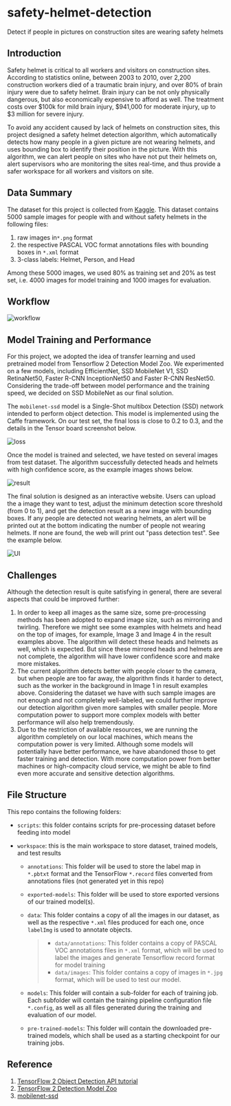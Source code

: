 # safety-helmet-detection
Detect if people in pictures on construction sites are wearing safety helmets

## Introduction
Safety helmet is critical to all workers and visitors on construction sites. According to statistics online, between 2003 to 2010, over 2,200 construction workers died of a traumatic brain injury, and over 80% of brain injury were due to safety helmet. Brain injury can be not only physically dangerous, but also economically expensive to afford as well. The treatment costs over $100k for mild brain injury, $941,000 for moderate injury, up to $3 million for severe injury. 

To avoid any accident caused by lack of helmets on construction sites, this project designed a safety helmet detection algorithm, which automatically detects how many people in a given picture are not wearing helmets, and uses bounding box to identify their position in the picture. With this algorithm, we can alert people on sites who have not put their helmets on, alert supervisors who are monitoring the sites real-time, and thus provide a safer workspace for all workers and visitors on site.

## Data Summary
The dataset for this project is collected from [Kaggle](https://www.kaggle.com/andrewmvd/hard-hat-detection). This dataset contains 5000 sample images for people with and without safety helmets in the following files:

1. raw images in`*.png` format
2. the respective PASCAL VOC format annotations files with bounding boxes in `*.xml` format
3. 3-class labels: Helmet, Person, and Head

Among these 5000 images, we used 80% as training set and 20% as test set, i.e. 4000 images for model training and 1000 images for evaluation.

## Workflow

![workflow](workspace/sample-results/workflow.png)



## Model Training and Performance

For this project, we adopted the idea of transfer learning and used pretrained model from Tensorflow 2 Detection Model Zoo. We experimented on a few models, including EfficientNet, SSD MobileNet V1, SSD RetinaNet50, Faster R-CNN InceptionNet50 and Faster R-CNN ResNet50. Considering the trade-off between model performance and the training speed, we decided on SSD MobileNet as our final solution.

The `mobilenet-ssd` model is a Single-Shot multibox Detection (SSD) network intended to perform object detection. This model is implemented using the Caffe framework. On our test set, the final loss is close to 0.2 to 0.3, and the details in the Tensor board screenshot below.

![loss](workspace/sample-results/loss.png)

Once the model is trained and selected, we have tested on several images from test dataset. The algorithm successfully detected heads and helmets with high confidence score, as the example images shows below.

![result](workspace/sample-results/result.png)

The final solution is designed as an interactive website. Users can upload the a image they want to test, adjust the minimum detection score threshold (from 0 to 1), and get the detection result as a new image with bounding boxes. If any people are detected not wearing helmets, an alert will be printed out at the bottom indicating the number of people not wearing helmets. If none are found, the web will print out "pass detection test". See the example below.

![UI](workspace/sample-results/ui.png)

## Challenges

Although the detection result is quite satisfying in general, there are several aspects that could be improved further:

1. In order to keep all images as the same size, some pre-processing methods has been adopted to expand image size, such as mirroring and twirling. Therefore we might see some examples with helmets and head on the top of images, for example, Image 3 and Image 4 in the result examples above. The algorithm will detect these heads and helmets as well, which is expected. But since these mirrored heads and helmets are not complete, the algorithm will have lower confidence score and make more mistakes.
2. The current algorithm detects better with people closer to the camera, but when people are too far away, the algorithm finds it harder to detect, such as the worker in the background in Image 1 in result examples above. Considering the dataset we have with such sample images are not enough and not completely well-labeled, we could further improve our detection algorithm given more samples with smaller people. More computation power to support more complex models with better performance will also help tremendously.
3. Due to the restriction of available resources, we are running the algorithm completely on our local machines, which means the computation power is very limited. Although some models will potentially have better performance, we have abandoned those to get faster training and detection. With more computation power from better machines or high-compacity cloud service, we might be able to find even more accurate and sensitive detection algorithms.

## File Structure

This repo contains the following folders:

* `scripts`: this folder contains scripts for pre-processing dataset before feeding into model

* `workspace`: this is the main workspace to store dataset, trained models, and test results

  * `annotations`: This folder will be used to store the label map in `*.pbtxt` format and the TensorFlow `*.record` files converted from annotations files (not generated yet in this repo)

  * `exported-models`: This folder will be used to store exported versions of our trained model(s).

  * `data`: This folder contains a copy of all the images in our dataset, as well as the respective `*.xml` files produced for each one, once `labelImg` is used to annotate objects.

    > - `data/annotations`: This folder contains a copy of PASCAL VOC annotations files in `*.xml` format, which will be used to label the images and generate Tensorflow record format for model training
    > - `data/images`: This folder contains a copy of images in `*.jpg` format, which will be used to test our model.

  * `models`: This folder will contain a sub-folder for each of training job. Each subfolder will contain the training pipeline configuration file `*.config`, as well as all files generated during the training and evaluation of our model.

  * `pre-trained-models`: This folder will contain the downloaded pre-trained models, which shall be used as a starting checkpoint for our training jobs.

## Reference
1. [TensorFlow 2 Object Detection API tutorial](https://tensorflow-object-detection-api-tutorial.readthedocs.io/en/latest/index.html)
2. [TensorFlow 2 Detection Model Zoo](https://github.com/tensorflow/models/blob/master/research/object_detection/g3doc/tf2_detection_zoo.md)
3. [mobilenet-ssd](https://docs.openvinotoolkit.org/latest/omz_models_public_mobilenet_ssd_mobilenet_ssd.html)

